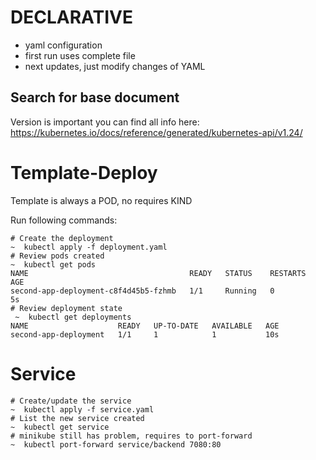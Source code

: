 # DECLARATIVE

* yaml configuration
* first run uses complete file
* next updates, just modify changes of YAML

## Search for base document
Version is important
you can find all info here: https://kubernetes.io/docs/reference/generated/kubernetes-api/v1.24/

# Template-Deploy
Template is always a POD, no requires KIND

Run following commands:
```
# Create the deployment
~  kubectl apply -f deployment.yaml
# Review pods created
~  kubectl get pods
NAME                                    READY   STATUS    RESTARTS   AGE
second-app-deployment-c8f4d45b5-fzhmb   1/1     Running   0          5s
# Review deployment state
 ~  kubectl get deployments
NAME                    READY   UP-TO-DATE   AVAILABLE   AGE
second-app-deployment   1/1     1            1           10s
```
# Service
```
# Create/update the service
~  kubectl apply -f service.yaml
# List the new service created
~  kubectl get service
# minikube still has problem, requires to port-forward
~  kubectl port-forward service/backend 7080:80
```